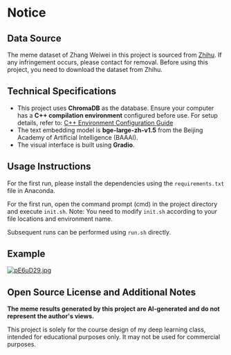 # Notice
## Data Source  

The meme dataset of Zhang Weiwei in this project is sourced from [Zhihu](https://www.zhihu.com/question/656505859/answer/55843704436). If any infringement occurs, please contact for removal. Before using this project, you need to download the dataset from Zhihu.  

## Technical Specifications  
- This project uses **ChromaDB** as the database. Ensure your computer has a **C++ compilation environment** configured before use. For setup details, refer to: [C++ Environment Configuration Guide](https://blog.csdn.net/OkGogooXSailboat/article/details/137013899?utm_medium=distribute.pc_relevant.none-task-blog-2~default~baidujs_utm_term~default-8-137013899-blog-130932032.235^v43^pc_blog_bottom_relevance_base8&spm=1001.2101.3001.4242.5&utm_relevant_index=10)  
- The text embedding model is **bge-large-zh-v1.5** from the Beijing Academy of Artificial Intelligence (BAAAI).  
- The visual interface is built using **Gradio**.  

## Usage Instructions  

For the first run, please install the dependencies using the `requirements.txt` file in Anaconda.  

For the first run, open the command prompt (cmd) in the project directory and execute `init.sh`. Note: You need to modify `init.sh` according to your file locations and environment name.  

Subsequent runs can be performed using `run.sh` directly.  

## Example

[![pE6uD29.jpg](https://s21.ax1x.com/2025/04/03/pE6uD29.jpg)](https://imgse.com/i/pE6uD29)

## Open Source License and Additional Notes  
**The meme results generated by this project are AI-generated and do not represent the author's views.**  

This project is solely for the course design of my deep learning class, intended for educational purposes only. It may not be used for commercial purposes.
